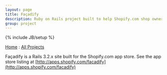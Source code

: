 ```yaml
---
layout: page
title: Façadify
description: Ruby on Rails project built to help Shopify.com shop owners manage Google Content Experiments
group: project
---
```

{% include JB/setup %}

[Home](http://jimsidler.com) : [All Projects](http://jimsidler.com/projects.html)

Façadify is a Rails 3.2.x site built for the Shopify.com app store. See the app store listing at [http://apps.shopify.com/facadify](http://apps.shopify.com/facadify)